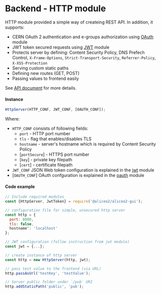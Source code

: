 # Backend - HTTP module
HTTP module provided a simple way of createing REST API. In addition, it supports:
 - CERN OAuth 2 authentication and e-groups authorization using [OAuth](OAUTH.md) module
 - JWT token secured requests using [JWT](JWT.md) module
 - Protects server by defining: Content Security Policy, DNS Prefech Control, `X-Frame-Options`, `Strict-Transport-Security`, `Referrer-Policy`, `X-XSS-Protection`
 - Serving custom static paths
 - Defining new routes (GET, POST)
 - Passing values to frontend easily

See [API document](API.md) for more details.

#### Instance
```js
HttpServer(HTTP_CONF, JWT_CONF, [OAUTH_CONF]);
```
Where:
 * `HTTP_CONF` consists of following fields:
     * `port` - HTTP port number 
     * `tls` - flag that enables/disables TLS
     * `hostname` - server's hostname which is required by Content Security Policy
     * [`portSecure`] - HTTPS port number
     * [`key`] - private key filepath
     * [`cert`] - certificate filepath
 * `JWT_CONF` JSON Web token configuration is explained in the [jwt](JWT.md) module
 * [`OAUTH_CONF`] OAuth confguration is explained in the [oauth](OAUTH.md) module

#### Code example
```js
// Include required modules
const {HttpServer, JwtToken} = require('@aliceo2/aliceo2-gui');

// configuration file for simple, unsecured http server
const http = {
  port: 8080,
  tls: false,
  hostname": 'localhost'
};

// JWT configuration (follow instruction from jwt module)
const jwt = {...};

// create instance of http server
const http = new HttpServer(http, jwt);

// pass test value to the frontend (via URL)
http.passAsUrl('testKey', 'testValue');

// Server public folder under `/pub` URI
http.addStaticPath('public', 'pub');
```
